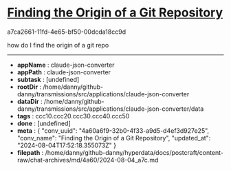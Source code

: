 # [Finding the Origin of a Git Repository](https://claude.ai/chat/4a60a6f9-32b0-4f33-a9d5-d4ef3d927e25)

a7ca2661-11fd-4e65-bf50-00dcda18cc9d

how do I find the origin of a git repo

---

* **appName** : claude-json-converter
* **appPath** : claude-json-converter
* **subtask** : [undefined]
* **rootDir** : /home/danny/github-danny/transmissions/src/applications/claude-json-converter
* **dataDir** : /home/danny/github-danny/transmissions/src/applications/claude-json-converter/data
* **tags** : ccc10.ccc20.ccc30.ccc40.ccc50
* **done** : [undefined]
* **meta** : {
  "conv_uuid": "4a60a6f9-32b0-4f33-a9d5-d4ef3d927e25",
  "conv_name": "Finding the Origin of a Git Repository",
  "updated_at": "2024-08-04T17:52:18.355073Z"
}
* **filepath** : /home/danny/github-danny/hyperdata/docs/postcraft/content-raw/chat-archives/md/4a60/2024-08-04_a7c.md